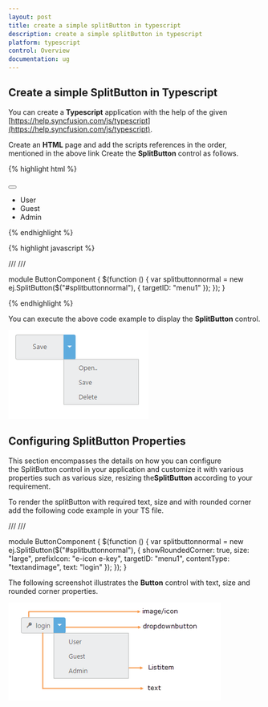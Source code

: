 ```yaml
---
layout: post
title: create a simple splitButton in typescript
description: create a simple splitButton in typescript
platform: typescript
control: Overview
documentation: ug
---
```


## Create a simple SplitButton in Typescript

You can create a **Typescript** application with the help of the given [https://help.syncfusion.com/js/typescript](https://help.syncfusion.com/js/typescript).

Create an **HTML** page and add the scripts references in the order, mentioned in the above link Create the **SplitButton** control as follows.


{% highlight html %}

<body>
   <button id="splitbuttonnormal"></button>
       <ul id="menu1">
         <li><span>User</span></li>
         <li><span>Guest</span></li>
         <li><span>Admin</span></li>
       </ul>
</body>

{% endhighlight %}


{% highlight javascript %}


/// <reference path="tsfiles/jquery.d.ts" />
/// <reference path="tsfiles/ej.web.all.d.ts" />

module ButtonComponent {
    $(function () {
         var splitbuttonnormal = new ej.SplitButton($("#splitbuttonnormal"), {
            targetID: "menu1"
        });
    });
}

{% endhighlight %}

You can execute the above code example to display the **SplitButton** control.

![](getting-started_images/getting-started_img2.png) 


## Configuring SplitButton Properties



This section encompasses the details on how you can configure the SplitButton control in your application and customize it with various properties such as various size, resizing the**SplitButton** according to your requirement.

To render the splitButton with required text, size and with rounded corner add the following code example in your TS file.



/// <reference path="tsfiles/jquery.d.ts" />
/// <reference path="tsfiles/ej.web.all.d.ts" />

module ButtonComponent {
    $(function () {
        var splitbuttonnormal = new ej.SplitButton($("#splitbuttonnormal"), {
            showRoundedCorner: true,
            size: "large",
            prefixIcon: "e-icon e-key",
            targetID: "menu1",
            contentType: "textandimage",
            text: "login"
        });
    });
}




The following screenshot illustrates the **Button** control with text, size and rounded corner properties.



![](getting-started_images/getting-started_img1.png) 


